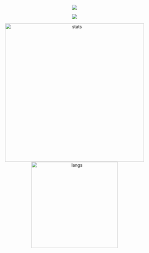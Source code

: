 <p align="center">
<img src="https://capsule-render.vercel.app/api?type=waving&color=timeGradient&height=300&&section=header&text=HI&nbsp;THERE!&fontSize=90&fontAlign=50&fontAlignY=30&desc=I'm&nbsp;smr&descAlign=50&descSize=30&descAlignY=60&animation=twinkling" />
</p>

<p align="center">
<img src="https://readme-typing-svg.demolab.com?font=Fira Code&size=25&pause=1000&color=0C82F7&center=true&vCenter=true&random=false&width=600&lines=Welcome+to+my+GitHub+profile+page!" />
</p>

<div align="center">
    <img src="https://github-readme-stats.vercel.app/api?username=smr8890&theme=default&show_icons=true&hide_border=true&count_private=true" alt="stats" width="450">
    <img src="https://github-readme-stats.vercel.app/api/top-langs/?username=smr8890" alt="langs" width="280">
</div>

